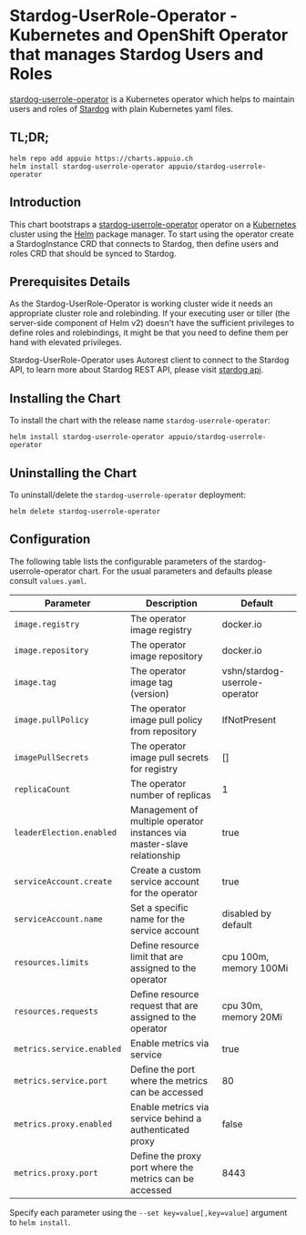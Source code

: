 # Stardog-UserRole-Operator - Kubernetes and OpenShift Operator that manages Stardog Users and Roles

[stardog-userrole-operator](https://github.com/vshn/stardog-userrole-operator) is a Kubernetes operator which helps to maintain users and roles of [Stardog](https://www.stardog.com/) with plain Kubernetes yaml files.

## TL;DR;

```console
helm repo add appuio https://charts.appuio.ch
helm install stardog-userrole-operator appuio/stardog-userrole-operator
```

## Introduction

This chart bootstraps a [stardog-userrole-operator](https://vshn.github.io/stardog-userrole-operator/) operator on a [Kubernetes](https://kubernetes.io) cluster using the [Helm](https://helm.sh) package manager. To start using the operator create a StardogInstance CRD that connects to Stardog, then define users and roles CRD that should be synced to Stardog. 

## Prerequisites Details

As the Stardog-UserRole-Operator is working cluster wide it needs an appropriate cluster role and rolebinding. If your executing user or tiller (the server-side component of Helm v2) doesn't have the sufficient privileges to define roles and rolebindings, it might be that you need to define them per hand with elevated privileges.

Stardog-UserRole-Operator uses Autorest client to connect to the Stardog API, to learn more about Stardog REST API, please visit [stardog api](https://stardog.docs.apiary.io/).

## Installing the Chart

To install the chart with the release name `stardog-userrole-operator`:

```console
helm install stardog-userrole-operator appuio/stardog-userrole-operator
```

## Uninstalling the Chart

To uninstall/delete the `stardog-userrole-operator` deployment:

```console
helm delete stardog-userrole-operator
```

## Configuration

The following table lists the configurable parameters of the stardog-userrole-operator chart. For the usual parameters and defaults please consult `values.yaml`.

| Parameter                     | Description                                             | Default
| ---                           | ---                                                     | ---
| `image.registry`              | The operator image registry                             | docker.io
| `image.repository`            | The operator image repository                           | docker.io
| `image.tag`                   | The operator image tag (version)                        | vshn/stardog-userrole-operator
| `image.pullPolicy`            | The operator image pull policy from repository          | IfNotPresent
| `imagePullSecrets`            | The operator image pull secrets for registry            | []
| `replicaCount`                | The operator number of replicas                         | 1
| `leaderElection.enabled`      | Management of multiple operator instances via master-slave relationship | true
| `serviceAccount.create`       | Create a custom service account for the operator        | true
| `serviceAccount.name`         | Set a specific name for the service account             | disabled by default
| `resources.limits`            | Define resource limit that are assigned to the operator | cpu 100m, memory 100Mi
| `resources.requests`          | Define resource request that are assigned to the operator | cpu 30m, memory 20Mi
| `metrics.service.enabled`     | Enable metrics via service | true
| `metrics.service.port`        | Define the port where the metrics can be accessed       | 80
| `metrics.proxy.enabled`       | Enable metrics via service behind a authenticated proxy | false
| `metrics.proxy.port`          | Define the proxy port where the metrics can be accessed | 8443

Specify each parameter using the `--set key=value[,key=value]` argument to `helm install`.